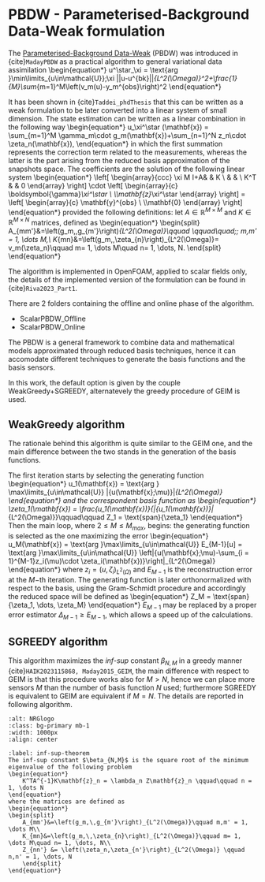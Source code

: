 # PBDW - Parameterised-Background Data-Weak formulation

The [Parameterised-Background Data-Weak](https://onlinelibrary.wiley.com/doi/10.1002/nme.4747) (PBDW) was introduced in {cite}`MadayPBDW` as a practical algorithm to general variational data assimilation 
\begin{equation*}
u^\star_\xi = \text{arg }\min\limits_{u\in\mathcal{U}}\;\xi ||u-u^{bk}||_{L^2(\Omega)}^2+\frac{1}{M}\sum_{m=1}^M\left(v_m(u)-y_m^{obs}\right)^2
\end{equation*}

It has been shown in {cite}`Taddei_phdThesis` that this can be written as a weak formulation to be later converted into a linear system of small dimension. The state estimation can be written as a linear combination in the following way
\begin{equation*}
    u_\xi^\star (\mathbf{x}) = \sum_{m=1}^M \gamma_m\cdot g_m(\mathbf{x})+\sum_{n=1}^N z_n\cdot \zeta_n(\mathbf{x}),
\end{equation*}
in which the first summation represents the correction term related to the measurements, whereas the latter is the part arising from the reduced basis approximation of the snapshots space. The coefficients are the solution of the following linear system
\begin{equation*}
	\left[ 
	\begin{array}{ccc}
		\xi M I+A& & K  \\ & & \\
		K^T & & 0
	\end{array}
	\right] \cdot
	\left[ 
	\begin{array}{c}
		\boldsymbol{\gamma}_\xi^\star \\  \\\mathbf{z}_\xi^\star
	\end{array}
	\right]   =
	\left[ 
	\begin{array}{c}
		\mathbf{y}^{obs} \\  \\\mathbf{0}
	\end{array}
	\right]
\end{equation*}
provided the following definitions: let $A\in\mathbb{R}^{M\times M}$ and $K\in\mathbb{R}^{M\times N}$ matrices, defined as
\begin{equation*}
	\begin{split}
		A_{mm'}&=\left(g_m,\,g_{m'}\right)_{L^2(\Omega)}\qquad \qquad\quad\;\; m,m' = 1, \dots M,\\
		K_{mn}&=\left(g_m,\,\zeta_{n}\right)_{L^2(\Omega)}= v_m(\zeta_n)\qquad m= 1, \dots M\quad n= 1, \dots, N.
	\end{split}
\end{equation*}

The algorithm is implemented in OpenFOAM, applied to scalar fields only, the details of the implemented version of the formulation can be found in {cite}`Riva2023_Part1`.

There are 2 folders containing the offline and online phase of the algorithm.

- ScalarPBDW_Offline
- ScalarPBDW_Online

The PBDW is a general framework to combine data and mathematical models approximated through reduced basis techniques, hence it can accomodate different techniques to generate the basis functions and the basis sensors.

In this work, the default option is given by the couple WeakGreedy+SGREEDY, alternatevely the greedy procedure of GEIM is used.

## WeakGreedy algorithm
The rationale behind this algorithm is quite similar to the GEIM one, and the main difference between the two stands in the generation of the basis functions. 

The first iteration starts by selecting the generating function
\begin{equation*}
    u_1(\mathbf{x}) = \text{arg } \max\limits_{u\in\mathcal{U}} \|{u(\mathbf{x};\mu)}\|_{L^2(\Omega)}
\end{equation*}
and the correspondent basis function as
\begin{equation*}
	\zeta_1(\mathbf{x}) = \frac{u_1(\mathbf{x})}{\|{u_1(\mathbf{x})}\|_{L^2(\Omega)}}\qquad\qquad Z_1 = \text{span}\{\zeta_1\}
\end{equation*}
Then the main loop, where $2\leq M \leq M_{max}$, begins: the generating function is selected as the one maximizing the error
\begin{equation*}
	u_M(\mathbf{x}) = \text{arg }\max\limits_{u\in\mathcal{U}} E_{M-1}[u] = \text{arg }\max\limits_{u\in\mathcal{U}} \left\|{u(\mathbf{x};\mu)-\sum_{i = 1}^{M-1}z_i(\mu)\cdot \zeta_i(\mathbf{x})}\right\|_{L^2(\Omega)}
\end{equation*}
where $z_i = \left(u, \zeta_i\right)_{L^2(\Omega)}$ and $E_{M-1}$ is the reconstruction error at the $M-$th iteration. The generating function is later orthonormalized with respect to the basis, using the Gram-Schmidt procedure and accordingly the reduced space will be defined as
\begin{equation*}
	Z_M = \text{span}\{\zeta_1, \dots, \zeta_M\}
\end{equation*}
$E_{M-1}$ may be replaced by a proper error estimator $\Delta_{M-1}\geq E_{M-1}$, which allows a speed up of the calculations. 

## SGREEDY algorithm
This algorithm maximizes the *inf-sup* constant $\beta_{N,M}$ in a greedy manner {cite}`HAIK2023115868, Maday2015_GEIM`, the main difference with respect to GEIM is that this procedure works also for $M>N$, hence we can place more sensors $M$ than the number of basis function $N$ used; furthermore SGREEDY is equivalent to GEIM are equivalent if $M=N$. The details are reported in following algorithm.

```{image} ../images/chap1/SGREEDY-algo.png
:alt: NRGlogo
:class: bg-primary mb-1
:width: 1000px
:align: center
```

````{prf:theorem} Inf-Sup theorem
:label: inf-sup-theorem
The inf-sup constant $\beta_{N,M}$ is the square root of the minimum eigenvalue of the following problem
\begin{equation*}
    K^TA^{-1}K\mathbf{z}_n = \lambda_n Z\mathbf{z}_n \qquad\qquad n = 1, \dots N
\end{equation*}
where the matrices are defined as
\begin{equation*}
\begin{split}
    A_{mm'}&=\left(g_m,\,g_{m'}\right)_{L^2(\Omega)}\qquad m,m' = 1, \dots M\\
    K_{mn}&=\left(g_m,\,\zeta_{n}\right)_{L^2(\Omega)}\qquad m= 1, \dots M\quad n= 1, \dots, N\\
	Z_{nn'} &= \left(\zeta_n,\zeta_{n'}\right)_{L^2(\Omega)} \qquad n,n' = 1, \dots, N
    \end{split}
\end{equation*}
````